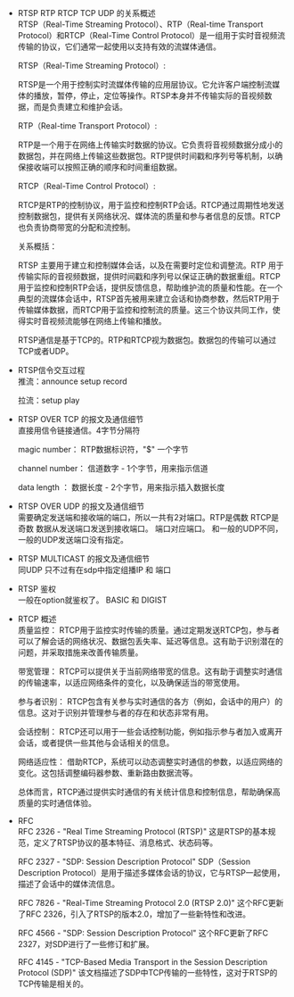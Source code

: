 - RTSP RTP RTCP TCP UDP 的关系概述  
  RTSP（Real-Time Streaming Protocol）、RTP（Real-time Transport Protocol）和RTCP（Real-Time Control Protocol）是一组用于实时音视频流传输的协议，它们通常一起使用以支持有效的流媒体通信。

  RTSP（Real-Time Streaming Protocol）: 
  
  RTSP是一个用于控制实时流媒体传输的应用层协议。它允许客户端控制流媒体的播放，暂停，停止，定位等操作。RTSP本身并不传输实际的音视频数据，而是负责建立和维护会话。

  RTP（Real-time Transport Protocol）:
  
  RTP是一个用于在网络上传输实时数据的协议。它负责将音视频数据分成小的数据包，并在网络上传输这些数据包。RTP提供时间戳和序列号等机制，以确保接收端可以按照正确的顺序和时间重组数据。

  RTCP（Real-Time Control Protocol）:
  
  RTCP是RTP的控制协议，用于监控和控制RTP会话。RTCP通过周期性地发送控制数据包，提供有关网络状况、媒体流的质量和参与者信息的反馈。RTCP也负责协商带宽的分配和流控制。

  关系概括：

  RTSP 主要用于建立和控制媒体会话，以及在需要时定位和调整流。RTP 用于传输实际的音视频数据，提供时间戳和序列号以保证正确的数据重组。RTCP 用于监控和控制RTP会话，提供反馈信息，帮助维护流的质量和性能。在一个典型的流媒体会话中，RTSP首先被用来建立会话和协商参数，然后RTP用于传输媒体数据，而RTCP用于监控和控制流的质量。这三个协议共同工作，使得实时音视频流能够在网络上传输和播放。

  RTSP通信是基于TCP的。RTP和RTCP视为数据包。数据包的传输可以通过TCP或者UDP。

- RTSP信令交互过程  
  推流：announce setup record
  
  拉流：setup play

- RTSP OVER TCP 的报文及通信细节    
  直接用信令链接通信。4字节分隔符 
  
  magic number：   RTP数据标识符，"$" 一个字节

  channel number： 信道数字 - 1个字节，用来指示信道
  
  data length ：   数据长度 - 2个字节，用来指示插入数据长度

- RTSP OVER UDP 的报文及通信细节    
   需要确定发送端和接收端的端口，所以一共有2对端口。RTP是偶数  RTCP是奇数
   数据从发送端口发送到接收端口。  端口对应端口。
   和一般的UDP不同，一般的UDP发送端口没有指定。

- RTSP MULTICAST 的报文及通信细节    
  同UDP 只不过有在sdp中指定组播IP 和 端口

- RTSP 鉴权  
  一般在option就鉴权了。   BASIC 和 DIGIST

- RTCP 概述   
  质量监控： RTCP用于监控实时传输的质量。通过定期发送RTCP包，参与者可以了解会话的网络状况、数据包丢失率、延迟等信息。这有助于识别潜在的问题，并采取措施来改善传输质量。

  带宽管理： RTCP可以提供关于当前网络带宽的信息。这有助于调整实时通信的传输速率，以适应网络条件的变化，以及确保适当的带宽使用。

  参与者识别： RTCP包含有关参与实时通信的各方（例如，会话中的用户）的信息。这对于识别并管理参与者的存在和状态非常有用。

  会话控制： RTCP还可以用于一些会话控制功能，例如指示参与者加入或离开会话，或者提供一些其他与会话相关的信息。

  网络适应性： 借助RTCP，系统可以动态调整实时通信的参数，以适应网络的变化。这包括调整编码器参数、重新路由数据流等。

  总体而言，RTCP通过提供实时通信的有关统计信息和控制信息，帮助确保高质量的实时通信体验。
- RFC   
  RFC 2326 - "Real Time Streaming Protocol (RTSP)"
这是RTSP的基本规范，定义了RTSP协议的基本特征、消息格式、状态码等。

  RFC 2327 - "SDP: Session Description Protocol"
SDP（Session Description Protocol）是用于描述多媒体会话的协议，它与RTSP一起使用，描述了会话中的媒体流信息。

  RFC 7826 - "Real-Time Streaming Protocol 2.0 (RTSP 2.0)"
这个RFC更新了RFC 2326，引入了RTSP的版本2.0，增加了一些新特性和改进。

  RFC 4566 - "SDP: Session Description Protocol"
这个RFC更新了RFC 2327，对SDP进行了一些修订和扩展。

  RFC 4145 - "TCP-Based Media Transport in the Session Description Protocol (SDP)"
该文档描述了SDP中TCP传输的一些特性，这对于RTSP的TCP传输是相关的。